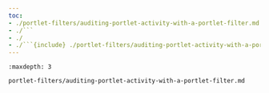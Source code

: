 ```yaml
---
toc:
- ./portlet-filters/auditing-portlet-activity-with-a-portlet-filter.md
- ./```
- ./
- ./```{include} ./portlet-filters/auditing-portlet-activity-with-a-portlet-filter.md
---
```

```{toctree}
:maxdepth: 3

portlet-filters/auditing-portlet-activity-with-a-portlet-filter.md
```

```{include} ./portlet-filters/auditing-portlet-activity-with-a-portlet-filter.md
```